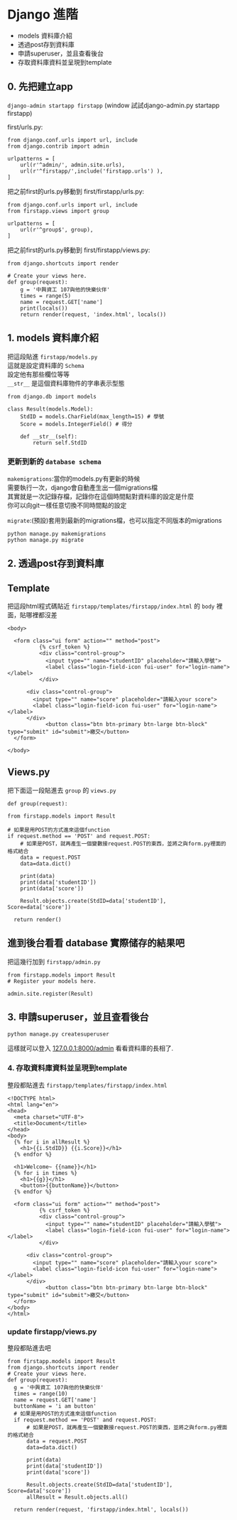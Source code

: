 # Django 進階

* models 資料庫介紹
* 透過post存到資料庫
* 申請superuser，並且查看後台
* 存取資料庫資料並呈現到template

## 0. 先把建立app
`django-admin startapp firstapp` (window 試試django-admin.py startapp firstapp)

first/urls.py:
```
from django.conf.urls import url, include
from django.contrib import admin

urlpatterns = [
    url(r'^admin/', admin.site.urls),
    url(r'^firstapp/',include('firstapp.urls') ),
]
```

把之前first的urls.py移動到
first/firstapp/urls.py:
```
from django.conf.urls import url, include
from firstapp.views import group

urlpatterns = [
    url(r'^group$', group),
]
```
把之前first的urls.py移動到
first/firstapp/views.py:
```
from django.shortcuts import render

# Create your views here.
def group(request):
	g = '中興資工 107與他的快樂伙伴'
	times = range(5)
	name = request.GET['name']
	print(locals())
	return render(request, 'index.html', locals())
```

## 1. models 資料庫介紹
把這段貼進 `firstapp/models.py`  
這就是設定資料庫的 `Schema`  
設定他有那些欄位等等  
`__str__` 是這個資料庫物件的字串表示型態

```
from django.db import models

class Result(models.Model):
    StdID = models.CharField(max_length=15) # 學號
    Score = models.IntegerField() # 得分

    def __str__(self):
        return self.StdID
```

### 更新到新的 `database schema`

`makemigrations`:當你的models.py有更新的時候  
需要執行一次，django會自動產生出一個migrations檔  
其實就是一次記錄存檔，記錄你在這個時間點對資料庫的設定是什麼  
你可以向git一樣任意切換不同時間點的設定

`migrate`:(預設)套用到最新的migrations檔，也可以指定不同版本的migrations


```
python manage.py makemigrations
python manage.py migrate

```

## 2. 透過post存到資料庫

## Template

把這段html程式碼貼近 `firstapp/templates/firstapp/index.html` 的 `body` 裡面，貼哪裡都沒差


`<body>`

```
  <form class="ui form" action="" method="post">
          {% csrf_token %}
          <div class="control-group">
            <input type="" name="studentID" placeholder="請輸入學號">
            <label class="login-field-icon fui-user" for="login-name"></label>
          </div>

      <div class="control-group">
        <input type="" name="score" placeholder="請輸入your score">
        <label class="login-field-icon fui-user" for="login-name"></label>
      </div>
            <button class="btn btn-primary btn-large btn-block" type="submit" id="submit">繳交</button>
  </form>
```  

`</body>`

## Views.py

把下面這一段貼進去 `group` 的 `views.py`

`def group(request):`

  ```
  from firstapp.models import Result

  # 如果是用POST的方式進來這個function
  if request.method == 'POST' and request.POST:
      # 如果是POST，就再產生一個變數接request.POST的東西，並將之與form.py裡面的格式結合
      data = request.POST
      data=data.dict()

      print(data)
      print(data['studentID'])
      print(data['score'])

      Result.objects.create(StdID=data['studentID'], Score=data['score'])
  ```

`  return render()`

## 進到後台看看 database 實際储存的結果吧

把這幾行加到 `firstapp/admin.py`


```
from firstapp.models import Result
# Register your models here.

admin.site.register(Result)
```

## 3. 申請superuser，並且查看後台


```
python manage.py createsuperuser
```
這樣就可以登入 [127.0.0.1:8000/admin](http://127.0.0.1:8000/admin) 看看資料庫的長相了.

### 4. 存取資料庫資料並呈現到template

整段都貼進去 `firstapp/templates/firstapp/index.html`



```
<!DOCTYPE html>
<html lang="en">
<head>
  <meta charset="UTF-8">
  <title>Document</title>
</head>
<body>
  {% for i in allResult %}
    <h1>{{i.StdID}} {{i.Score}}</h1>
  {% endfor %}

  <h1>Welcome~ {{name}}</h1>
  {% for i in times %}
    <h1>{{g}}</h1>
    <button>{{buttonName}}</button>
  {% endfor %}

  <form class="ui form" action="" method="post">
          {% csrf_token %}
          <div class="control-group">
            <input type="" name="studentID" placeholder="請輸入學號">
            <label class="login-field-icon fui-user" for="login-name"></label>
          </div>

      <div class="control-group">
        <input type="" name="score" placeholder="請輸入your score">
        <label class="login-field-icon fui-user" for="login-name"></label>
      </div>
            <button class="btn btn-primary btn-large btn-block" type="submit" id="submit">繳交</button>
  </form>
</body>
</html>
```

### update firstapp/views.py

整段都貼進去吧

```
from firstapp.models import Result
from django.shortcuts import render
# Create your views here.
def group(request):
  g = '中興資工 107與他的快樂伙伴'
  times = range(10)
  name = request.GET['name']
  buttonName = 'i am button'
  # 如果是用POST的方式進來這個function
  if request.method == 'POST' and request.POST:
      # 如果是POST，就再產生一個變數接request.POST的東西，並將之與form.py裡面的格式結合
      data = request.POST
      data=data.dict()

      print(data)
      print(data['studentID'])
      print(data['score'])

      Result.objects.create(StdID=data['studentID'], Score=data['score'])
      allResult = Result.objects.all()

  return render(request, 'firstapp/index.html', locals())
```
